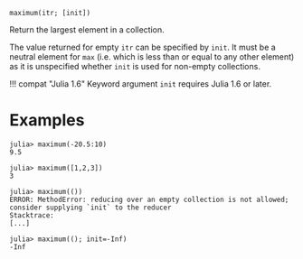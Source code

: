 ```
maximum(itr; [init])
```

Return the largest element in a collection.

The value returned for empty `itr` can be specified by `init`. It must be a neutral element for `max` (i.e. which is less than or equal to any other element) as it is unspecified whether `init` is used for non-empty collections.

!!! compat "Julia 1.6"
    Keyword argument `init` requires Julia 1.6 or later.


# Examples

```jldoctest
julia> maximum(-20.5:10)
9.5

julia> maximum([1,2,3])
3

julia> maximum(())
ERROR: MethodError: reducing over an empty collection is not allowed; consider supplying `init` to the reducer
Stacktrace:
[...]

julia> maximum((); init=-Inf)
-Inf
```
